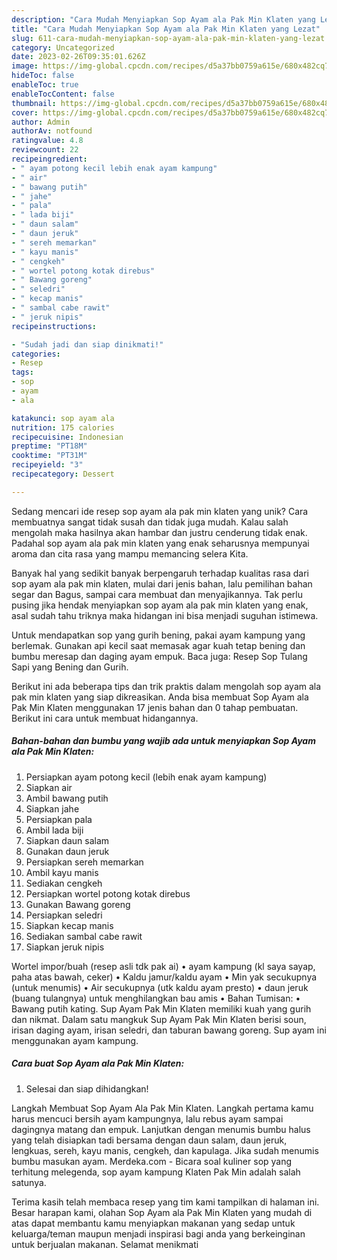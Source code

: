 ```yaml
---
description: "Cara Mudah Menyiapkan Sop Ayam ala Pak Min Klaten yang Lezat"
title: "Cara Mudah Menyiapkan Sop Ayam ala Pak Min Klaten yang Lezat"
slug: 611-cara-mudah-menyiapkan-sop-ayam-ala-pak-min-klaten-yang-lezat
category: Uncategorized
date: 2023-02-26T09:35:01.626Z
image: https://img-global.cpcdn.com/recipes/d5a37bb0759a615e/680x482cq70/sop-ayam-ala-pak-min-klaten-foto-resep-utama.jpg
hideToc: false
enableToc: true
enableTocContent: false
thumbnail: https://img-global.cpcdn.com/recipes/d5a37bb0759a615e/680x482cq70/sop-ayam-ala-pak-min-klaten-foto-resep-utama.jpg
cover: https://img-global.cpcdn.com/recipes/d5a37bb0759a615e/680x482cq70/sop-ayam-ala-pak-min-klaten-foto-resep-utama.jpg
author: Admin
authorAv: notfound
ratingvalue: 4.8
reviewcount: 22
recipeingredient:
- " ayam potong kecil lebih enak ayam kampung"
- " air"
- " bawang putih"
- " jahe"
- " pala"
- " lada biji"
- " daun salam"
- " daun jeruk"
- " sereh memarkan"
- " kayu manis"
- " cengkeh"
- " wortel potong kotak direbus"
- " Bawang goreng"
- " seledri"
- " kecap manis"
- " sambal cabe rawit"
- " jeruk nipis"
recipeinstructions:

- "Sudah jadi dan siap dinikmati!"
categories:
- Resep
tags:
- sop
- ayam
- ala

katakunci: sop ayam ala 
nutrition: 175 calories
recipecuisine: Indonesian
preptime: "PT18M"
cooktime: "PT31M"
recipeyield: "3"
recipecategory: Dessert

---
```





Sedang mencari ide resep sop ayam ala pak min klaten yang unik? Cara membuatnya sangat tidak susah dan tidak juga mudah. Kalau salah mengolah maka hasilnya akan hambar dan justru cenderung tidak enak. Padahal sop ayam ala pak min klaten yang enak seharusnya mempunyai aroma dan cita rasa yang mampu memancing selera Kita.





Banyak hal yang sedikit banyak berpengaruh terhadap kualitas rasa dari sop ayam ala pak min klaten, mulai dari jenis bahan, lalu pemilihan bahan segar dan Bagus, sampai cara membuat dan menyajikannya. Tak perlu pusing jika hendak menyiapkan sop ayam ala pak min klaten yang enak,      asal sudah tahu triknya maka hidangan ini bisa menjadi suguhan istimewa.














Untuk mendapatkan sop yang gurih bening, pakai ayam kampung yang berlemak. Gunakan api kecil saat memasak agar kuah tetap bening dan bumbu meresap dan daging ayam empuk. Baca juga: Resep Sop Tulang Sapi yang Bening dan Gurih.






Berikut ini ada beberapa tips dan trik praktis dalam mengolah sop ayam ala pak min klaten yang siap dikreasikan. Anda bisa membuat Sop Ayam ala Pak Min Klaten menggunakan 17 jenis bahan dan 0 tahap pembuatan. Berikut ini cara untuk membuat hidangannya.

<!--inarticleads1-->

##### Bahan-bahan dan bumbu yang wajib ada untuk menyiapkan Sop Ayam ala Pak Min Klaten:

1. Persiapkan  ayam potong kecil (lebih enak ayam kampung)
1. Siapkan  air
1. Ambil  bawang putih
1. Siapkan  jahe
1. Persiapkan  pala
1. Ambil  lada biji
1. Siapkan  daun salam
1. Gunakan  daun jeruk
1. Persiapkan  sereh memarkan
1. Ambil  kayu manis
1. Sediakan  cengkeh
1. Persiapkan  wortel potong kotak direbus
1. Gunakan  Bawang goreng
1. Persiapkan  seledri
1. Siapkan  kecap manis
1. Sediakan  sambal cabe rawit
1. Siapkan  jeruk nipis


Wortel impor/buah (resep asli tdk pak ai) • ayam kampung (kl saya sayap, paha atas bawah, ceker) • Kaldu jamur/kaldu ayam • Min yak secukupnya (untuk menumis) • Air secukupnya (utk kaldu ayam presto) • daun jeruk (buang tulangnya) untuk menghilangkan bau amis • Bahan Tumisan: • Bawang putih kating. Sup Ayam Pak Min Klaten memiliki kuah yang gurih dan nikmat. Dalam satu mangkuk Sup Ayam Pak Min Klaten berisi soun, irisan daging ayam, irisan seledri, dan taburan bawang goreng. Sup ayam ini menggunakan ayam kampung. 

<!--inarticleads2-->

##### Cara buat Sop Ayam ala Pak Min Klaten:


1. Selesai dan siap dihidangkan!

Langkah Membuat Sop Ayam Ala Pak Min Klaten. Langkah pertama kamu harus mencuci bersih ayam kampungnya, lalu rebus ayam sampai dagingnya matang dan empuk. Lanjutkan dengan menumis bumbu halus yang telah disiapkan tadi bersama dengan daun salam, daun jeruk, lengkuas, sereh, kayu manis, cengkeh, dan kapulaga. Jika sudah menumis bumbu masukan ayam. Merdeka.com - Bicara soal kuliner sop yang terhitung melegenda, sop ayam kampung Klaten Pak Min adalah salah satunya. 

Terima kasih telah membaca resep yang tim kami tampilkan di halaman ini. Besar harapan kami, olahan Sop Ayam ala Pak Min Klaten yang mudah di atas dapat membantu kamu menyiapkan makanan yang sedap untuk keluarga/teman maupun menjadi inspirasi bagi anda yang berkeinginan untuk berjualan makanan. Selamat menikmati
